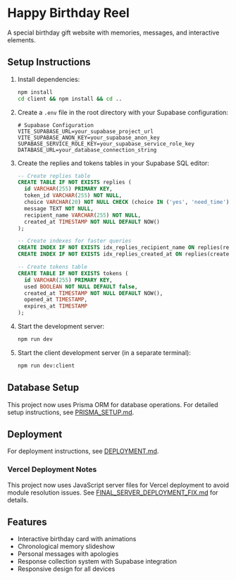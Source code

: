 # Happy Birthday Reel

A special birthday gift website with memories, messages, and interactive elements.

## Setup Instructions

1. Install dependencies:
   ```bash
   npm install
   cd client && npm install && cd ..
   ```

2. Create a `.env` file in the root directory with your Supabase configuration:
   ```env
   # Supabase Configuration
   VITE_SUPABASE_URL=your_supabase_project_url
   VITE_SUPABASE_ANON_KEY=your_supabase_anon_key
   SUPABASE_SERVICE_ROLE_KEY=your_supabase_service_role_key
   DATABASE_URL=your_database_connection_string
   ```

3. Create the replies and tokens tables in your Supabase SQL editor:
   ```sql
   -- Create replies table
   CREATE TABLE IF NOT EXISTS replies (
     id VARCHAR(255) PRIMARY KEY,
     token_id VARCHAR(255) NOT NULL,
     choice VARCHAR(20) NOT NULL CHECK (choice IN ('yes', 'need_time')),
     message TEXT NOT NULL,
     recipient_name VARCHAR(255) NOT NULL,
     created_at TIMESTAMP NOT NULL DEFAULT NOW()
   );
   
   -- Create indexes for faster queries
   CREATE INDEX IF NOT EXISTS idx_replies_recipient_name ON replies(recipient_name);
   CREATE INDEX IF NOT EXISTS idx_replies_created_at ON replies(created_at);
   
   -- Create tokens table
   CREATE TABLE IF NOT EXISTS tokens (
     id VARCHAR(255) PRIMARY KEY,
     used BOOLEAN NOT NULL DEFAULT false,
     created_at TIMESTAMP NOT NULL DEFAULT NOW(),
     opened_at TIMESTAMP,
     expires_at TIMESTAMP
   );
   ```

4. Start the development server:
   ```bash
   npm run dev
   ```

5. Start the client development server (in a separate terminal):
   ```bash
   npm run dev:client
   ```

## Database Setup

This project now uses Prisma ORM for database operations. For detailed setup instructions, see [PRISMA_SETUP.md](PRISMA_SETUP.md).

## Deployment

For deployment instructions, see [DEPLOYMENT.md](DEPLOYMENT.md).

### Vercel Deployment Notes

This project now uses JavaScript server files for Vercel deployment to avoid module resolution issues. See [FINAL_SERVER_DEPLOYMENT_FIX.md](FINAL_SERVER_DEPLOYMENT_FIX.md) for details.

## Features

- Interactive birthday card with animations
- Chronological memory slideshow
- Personal messages with apologies
- Response collection system with Supabase integration
- Responsive design for all devices